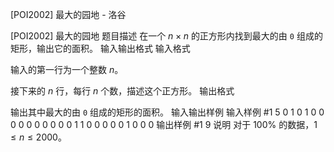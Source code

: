 



[POI2002] 最大的园地 - 洛谷














[POI2002] 最大的园地
题目描述
在一个 $n\times n$ 的正方形内找到最大的由 `0` 组成的矩形，输出它的面积。
输入输出格式
输入格式

输入的第一行为一个整数 $n$。

接下来的 $n$ 行，每行 $n$ 个数，描述这个正方形。
输出格式

输出其中最大的由 `0` 组成的矩形的面积。
输入输出样例
输入样例 #1
5
0 1 0 1 0
0 0 0 0 0
0 0 0 0 1
1 0 0 0 0
0 1 0 0 0
输出样例 #1
9
说明
对于 $100\%$ 的数据，$1\le n\le 2000$。






